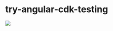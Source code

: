 # try-angular-cdk-testing

![](https://github.com/kasaharu/try-angular-cdk-testing/workflows/Node%20CI/badge.svg)
